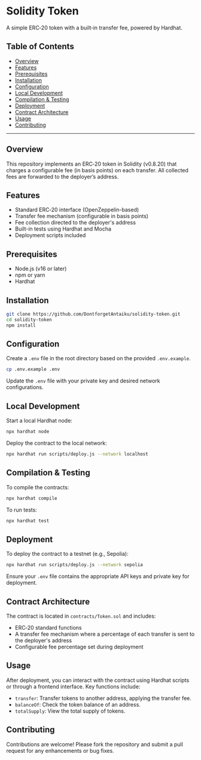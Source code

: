 
# Solidity Token

A simple ERC‑20 token with a built‑in transfer fee, powered by Hardhat.

## Table of Contents

* [Overview](#overview)
* [Features](#features)
* [Prerequisites](#prerequisites)
* [Installation](#installation)
* [Configuration](#configuration)
* [Local Development](#local-development)
* [Compilation & Testing](#compilation--testing)
* [Deployment](#deployment)
* [Contract Architecture](#contract-architecture)
* [Usage](#usage)
* [Contributing](#contributing)

---

## Overview

This repository implements an ERC‑20 token in Solidity (v0.8.20) that charges a configurable fee (in basis points) on each transfer. All collected fees are forwarded to the deployer’s address.

## Features

* Standard ERC‑20 interface (OpenZeppelin-based)
* Transfer fee mechanism (configurable in basis points)
* Fee collection directed to the deployer's address
* Built-in tests using Hardhat and Mocha
* Deployment scripts included

## Prerequisites

* Node.js (v16 or later)
* npm or yarn
* Hardhat

## Installation

```bash
git clone https://github.com/DontforgetAntaiku/solidity-token.git
cd solidity-token
npm install
```



## Configuration

Create a `.env` file in the root directory based on the provided `.env.example`.

```bash
cp .env.example .env
```



Update the `.env` file with your private key and desired network configurations.

## Local Development

Start a local Hardhat node:

```bash
npx hardhat node
```



Deploy the contract to the local network:

```bash
npx hardhat run scripts/deploy.js --network localhost
```



## Compilation & Testing

To compile the contracts:

```bash
npx hardhat compile
```



To run tests:

```bash
npx hardhat test
```



## Deployment

To deploy the contract to a testnet (e.g., Sepolia):

```bash
npx hardhat run scripts/deploy.js --network sepolia
```



Ensure your `.env` file contains the appropriate API keys and private key for deployment.

## Contract Architecture

The contract is located in `contracts/Token.sol` and includes:

* ERC‑20 standard functions
* A transfer fee mechanism where a percentage of each transfer is sent to the deployer's address
* Configurable fee percentage set during deployment

## Usage

After deployment, you can interact with the contract using Hardhat scripts or through a frontend interface. Key functions include:

* `transfer`: Transfer tokens to another address, applying the transfer fee.
* `balanceOf`: Check the token balance of an address.
* `totalSupply`: View the total supply of tokens.

## Contributing

Contributions are welcome! Please fork the repository and submit a pull request for any enhancements or bug fixes.

